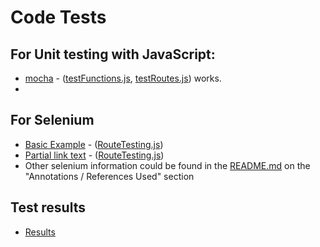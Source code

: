 # Code Tests

## For Unit testing with JavaScript:
* [mocha](https://mochajs.org) - ([testFunctions.js](testFunctions.js), [testRoutes.js](testRoutes.js)) works.
* 

## For Selenium
* [Basic Example](https://www.lambdatest.com/blog/automation-testing-with-selenium-javascript/) - ([RouteTesting.js](RouteTesting.js))
* [Partial link text](https://guru99.com/locate-by-link-text-partial-link-text.html) - ([RouteTesting.js](RouteTesting.js))
* Other selenium information could be found in the [README.md](../README.md) on the "Annotations / References Used" section

## Test results
* [Results](../documentation/TestResults.png)